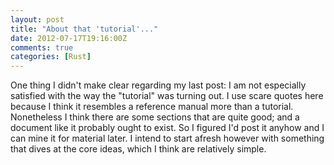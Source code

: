 ```yaml
---
layout: post
title: "About that 'tutorial'..."
date: 2012-07-17T19:16:00Z
comments: true
categories: [Rust]
---
```


One thing I didn't make clear regarding my last post: I am not
especially satisfied with the way the "tutorial" was turning out.  I
use scare quotes here because I think it resembles a reference manual
more than a tutorial.  Nonetheless I think there are some sections
that are quite good; and a document like it probably ought to
exist. So I figured I'd post it anyhow and I can mine it for material
later.  I intend to start afresh however with something that dives at
the core ideas, which I think are relatively simple.
